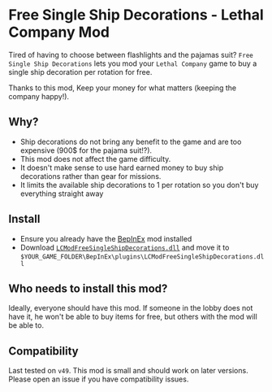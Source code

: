 # Free Single Ship Decorations - Lethal Company Mod

Tired of having to choose between flashlights and the pajamas suit? `Free Single Ship Decorations` lets you mod your `Lethal Company` game to buy a single ship decoration per rotation for free.

Thanks to this mod, Keep your money for what matters (keeping the company happy!).

## Why?

- Ship decorations do not bring any benefit to the game and are too expensive (900$ for the pajama suit!?).
- This mod does not affect the game difficulty.
- It doesn't make sense to use hard earned money to buy ship decorations rather than gear for missions.
- It limits the available ship decorations to 1 per rotation so you don't buy everything straight away

## Install

- Ensure you already have the [BepInEx](https://thunderstore.io/c/lethal-company/p/BepInEx/BepInExPack/) mod installed
- Download [`LCModFreeSingleShipDecorations.dll`](https://github.com/7PH/free-ship-decorations-lethal-company-mod/releases) and move it to `$YOUR_GAME_FOLDER\BepInEx\plugins\LCModFreeSingleShipDecorations.dll`

## Who needs to install this mod?

Ideally, everyone should have this mod. If someone in the lobby does not have it, he won't be able to buy items for free, but others with the mod will be able to.

## Compatibility

Last tested on `v49`. This mod is small and should work on later versions. Please open an issue if you have compatibility issues.
